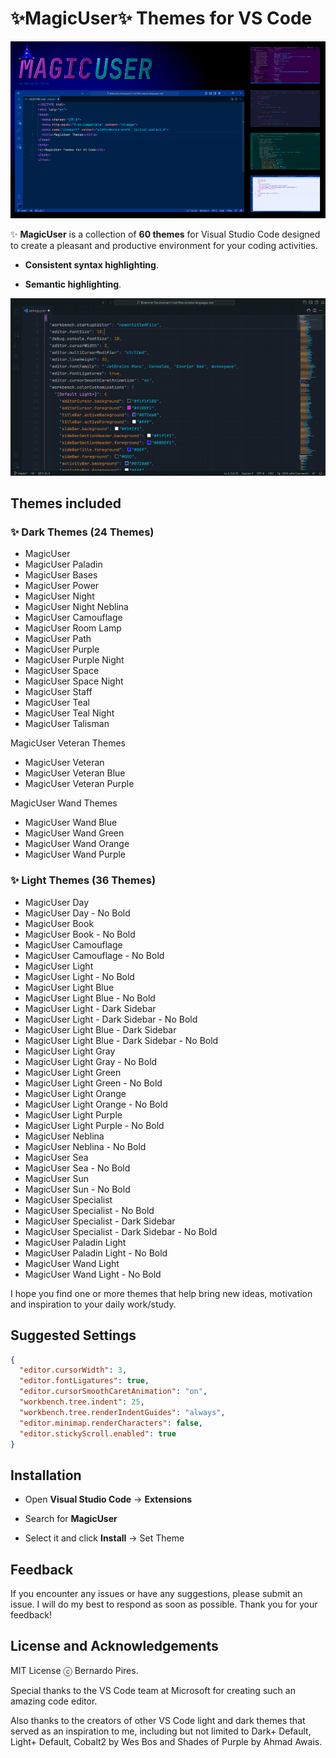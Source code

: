 # ✨MagicUser✨ Themes for VS Code

![MagicUser themes](https://raw.githubusercontent.com/drbap/magicuser-themes-for-vscode/main/images/magicuser_themes_for_vscode.png)

✨ **MagicUser** is a collection of **60 themes** for Visual Studio Code designed to create a pleasant and productive environment for your coding activities.

- **Consistent syntax highlighting**.

- **Semantic highlighting**.

![MagicUser for VS Code](https://raw.githubusercontent.com/drbap/magicuser-themes-for-vscode/main/images/screenshot.png)

## Themes included

### ✨ Dark Themes (24 Themes)

- MagicUser
- MagicUser Paladin
- MagicUser Bases
- MagicUser Power
- MagicUser Night
- MagicUser Night Neblina
- MagicUser Camouflage
- MagicUser Room Lamp
- MagicUser Path
- MagicUser Purple 
- MagicUser Purple Night
- MagicUser Space 
- MagicUser Space Night
- MagicUser Staff
- MagicUser Teal
- MagicUser Teal Night
- MagicUser Talisman

MagicUser Veteran Themes

- MagicUser Veteran
- MagicUser Veteran Blue
- MagicUser Veteran Purple

MagicUser Wand Themes

- MagicUser Wand Blue
- MagicUser Wand Green
- MagicUser Wand Orange
- MagicUser Wand Purple

### ✨ Light Themes (36 Themes)

- MagicUser Day
- MagicUser Day - No Bold
- MagicUser Book
- MagicUser Book - No Bold
- MagicUser Camouflage
- MagicUser Camouflage - No Bold
- MagicUser Light
- MagicUser Light - No Bold
- MagicUser Light Blue
- MagicUser Light Blue - No Bold
- MagicUser Light - Dark Sidebar
- MagicUser Light - Dark Sidebar - No Bold
- MagicUser Light Blue - Dark Sidebar
- MagicUser Light Blue - Dark Sidebar - No Bold
- MagicUser Light Gray
- MagicUser Light Gray - No Bold
- MagicUser Light Green
- MagicUser Light Green - No Bold
- MagicUser Light Orange
- MagicUser Light Orange - No Bold
- MagicUser Light Purple
- MagicUser Light Purple - No Bold
- MagicUser Neblina
- MagicUser Neblina - No Bold
- MagicUser Sea
- MagicUser Sea - No Bold
- MagicUser Sun
- MagicUser Sun - No Bold
- MagicUser Specialist
- MagicUser Specialist - No Bold
- MagicUser Specialist - Dark Sidebar
- MagicUser Specialist - Dark Sidebar - No Bold
- MagicUser Paladin Light
- MagicUser Paladin Light - No Bold
- MagicUser Wand Light
- MagicUser Wand Light - No Bold

I hope you find one or more themes that help bring new ideas, motivation and inspiration to your daily work/study.

## Suggested Settings

```JSON
{
  "editor.cursorWidth": 3,
  "editor.fontLigatures": true,
  "editor.cursorSmoothCaretAnimation": "on",
  "workbench.tree.indent": 25,
  "workbench.tree.renderIndentGuides": "always",
  "editor.minimap.renderCharacters": false,
  "editor.stickyScroll.enabled": true
}
```

## Installation

- Open **Visual Studio Code** -> **Extensions**

- Search for **MagicUser**

- Select it and click **Install** -> Set Theme

## Feedback
  
If you encounter any issues or have any suggestions, please submit an issue. I will do my best to respond as soon as possible. Thank you for your feedback!
  
## License and Acknowledgements

MIT License ⓒ Bernardo Pires.

Special thanks to the VS Code team at Microsoft for creating such an amazing code editor. 

Also thanks to the creators of other VS Code light and dark themes that served as an inspiration to me, including but not limited to Dark+ Default, Light+ Default, Cobalt2 by Wes Bos and Shades of Purple by Ahmad Awais.
